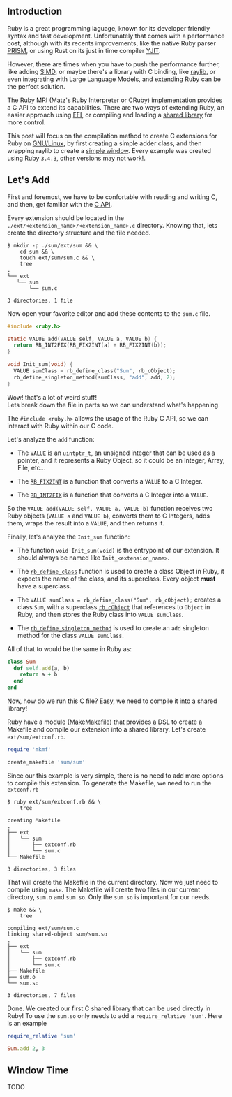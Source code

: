 ## Introduction

Ruby is a great programming laguage, known for its developer friendly syntax and fast development.
Unfortunately that comes with a performance cost, although with its recents improvements, like the native Ruby parser
[PRISM](https://github.com/ruby/prism), or using Rust on its just in time compiler [YJIT](https://github.com/ruby/ruby/blob/master/doc/yjit/yjit.md).

However, there are times when you have to push the performance further, like adding [SIMD](https://en.wikipedia.org/wiki/Single_instruction,_multiple_data),
or maybe there's a library with C binding, like [raylib](https://github.com/raysan5/raylib), 
or even integrating with Large Language Models, and extending Ruby can be the perfect solution.

The Ruby MRI (Matz's Ruby Interpreter or CRuby) implementation provides a C API to extend its capabilities.
There are two ways of extending Ruby, an easier approach using [FFI](https://en.wikipedia.org/wiki/Foreign_function_interface), 
or compiling and loading a [shared library](https://en.wikipedia.org/wiki/Shared_library)
for more control.

This post will focus on the compilation method to create C extensions for Ruby on [GNU/Linux](https://stallman-copypasta.github.io/),
by first creating a simple adder class, and then wrapping raylib to create a [simple window](https://github.com/raysan5/raylib/blob/master/examples/core/core_basic_window.c).
Every example was created using Ruby `3.4.3`, other versions may not work!.

## Let's Add

First and foremost, we have to be confortable with reading and writing C,
and then, get familiar with the [C API](https://docs.ruby-lang.org/en/master/extension_rdoc.html).

Every extension should be located in the `./ext/<extension_name>/<extension_name>.c` directory.
Knowing that, lets create the directory structure and the file needed.

```shell
$ mkdir -p ./sum/ext/sum && \
    cd sum && \
    touch ext/sum/sum.c && \
    tree
.
└── ext
   └── sum
       └── sum.c

3 directories, 1 file
```

Now open your favorite editor and add these contents to the `sum.c` file.

```c
#include <ruby.h>

static VALUE add(VALUE self, VALUE a, VALUE b) {
  return RB_INT2FIX(RB_FIX2INT(a) + RB_FIX2INT(b));
}

void Init_sum(void) {
  VALUE sumClass = rb_define_class("Sum", rb_cObject);
  rb_define_singleton_method(sumClass, "add", add, 2);
}
```

Wow! that's a lot of weird stuff!  
Lets break down the file in parts so we can understand what's happening.

The `#include <ruby.h>` allows the usage of the Ruby C API, so we can interact with Ruby within our
C code.


Let's analyze the `add` function:

- The [`VALUE`](https://github.com/ruby/ruby/blob/d0b7e5b6a04bde21ca483d20a1546b28b401c2d4/include/ruby/internal/value.h#L40)
is an `uintptr_t`, an unsigned integer that can be used as a pointer, and it represents a Ruby Object,
so it could be an Integer, Array, File, etc...

- The [`RB_FIX2INT`](https://github.com/ruby/ruby/blob/d0b7e5b6a04bde21ca483d20a1546b28b401c2d4/include/ruby/internal/arithmetic/int.h#L129)
is a function that converts a `VALUE` to a C Integer.

- The [`RB_INT2FIX`](https://github.com/ruby/ruby/blob/d0b7e5b6a04bde21ca483d20a1546b28b401c2d4/include/ruby/internal/arithmetic/long.h#L111)
is a function that converts a C Integer into a `VALUE`.

So the `VALUE add(VALUE self, VALUE a, VALUE b)` function receives two Ruby objects (`VALUE a` and `VALUE b`),
converts them to C Integers, adds them, wraps the result into a `VALUE`, and then returns it.


Finally, let's analyze the `Init_sum` function:

- The function `void Init_sum(void)` is the entrypoint of our extension. It should always be named like
`Init_<extension_name>`.

- The [`rb_define_class`](https://github.com/ruby/ruby/blob/c52f4eea564058a8a9865ccc8b2aa6de0c04d156/class.c#L1481)
function is used to create a class Object in Ruby, it expects the name of the class, and its superclass.
Every object **must** have a superclass.

- The `VALUE sumClass = rb_define_class("Sum", rb_cObject);` creates a class `Sum`, with a superclass
[`rb_cObject`](https://github.com/ruby/ruby/blob/d0b7e5b6a04bde21ca483d20a1546b28b401c2d4/include/ruby/internal/globals.h#L68)
that references to `Object` in Ruby, and then stores the Ruby class into `VALUE sumClass`.

- The [`rb_define_singleton_method`](https://github.com/ruby/ruby/blob/c52f4eea564058a8a9865ccc8b2aa6de0c04d156/class.c#L2820)
is used to create an `add` singleton method for the class `VALUE sumClass`.

All of that to would be the same in Ruby as:

```ruby
class Sum
  def self.add(a, b)
    return a + b
  end
end
```

Now, how do we run this C file? Easy, we need to compile it into a shared library!

Ruby have a module ([MakeMakefile](https://docs.ruby-lang.org/en/3.4/MakeMakefile.html)) that provides a
DSL to create a Makefile and compile our extension into a shared library. Let's create `ext/sum/extconf.rb`.

```ruby
require 'mkmf'

create_makefile 'sum/sum'
```

Since our this example is very simple, there is no need to add more options to compile this extension.
To generate the Makefile, we need to run the `extconf.rb`

```shell
$ ruby ext/sum/extconf.rb && \
    tree

creating Makefile
.
├── ext
│   └── sum
│       ├── extconf.rb
│       └── sum.c
└── Makefile

3 directories, 3 files
```

That will create the Makefile in the current directory. Now we just need to compile using `make`. The
Makefile will create two files in our current directory, `sum.o` and `sum.so`. Only the `sum.so` is
important for our needs.

```shell
$ make && \
    tree

compiling ext/sum/sum.c
linking shared-object sum/sum.so
.
├── ext
│   └── sum
│       ├── extconf.rb
│       └── sum.c
├── Makefile
├── sum.o
└── sum.so

3 directories, 7 files
```

Done. We created our first C shared library that can be used directly in Ruby!
To use the `sum.so` only needs to add a `require_relative 'sum'`. Here is an example

```ruby
require_relative 'sum'

Sum.add 2, 3
```


## Window Time

TODO
